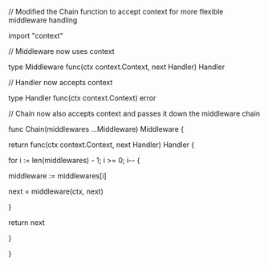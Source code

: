 // Modified the Chain function to accept context for more flexible middleware handling

import "context"

// Middleware now uses context

type Middleware func(ctx context.Context, next Handler) Handler

// Handler now accepts context

type Handler func(ctx context.Context) error

// Chain now also accepts context and passes it down the middleware chain

func Chain(middlewares ...Middleware) Middleware {

return func(ctx context.Context, next Handler) Handler {

for i := len(middlewares) - 1; i >= 0; i-- {

middleware := middlewares[i]

next = middleware(ctx, next)

}

return next

}

}

